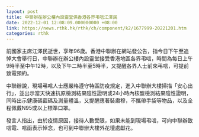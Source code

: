 ```yaml
---
layout: post
title: 中聯辦在辦公樓內設靈堂供香港各界弔唁江澤民
date: 2022-12-01 12:08:09.000000000 +08:00
link: https://news.rthk.hk/rthk/ch/component/k2/1677999-20221201.htm
categories: rthk
---
```


前國家主席江澤民逝世，享年96歲。香港中聯辦在網站發公告，指今日下午至追悼大會舉行日，中聯辦在辦公樓內設靈堂接受香港地區各界弔唁，時間為每日上午9時半至中午12時，以及下午二時半至5時半，又提醒各界人士前來弔唁，可提前致電預約。

中聯辦說，現場弔唁人士應嚴格遵守特區防疫規定，進入中聯辦大樓掃描「安心出行」，並出示當天快速抗原檢測結果陰性證明或24小時內核酸檢測結果陰性證明，同時出示健康碼藍碼及測量體溫，又提醒應著裝肅穆，不攜帶手袋等物品，以及全程佩戴N95或以上標準口罩。

發言人指出，由於疫情原因，接待人數受限，如果未能到現場弔唁，可向中聯辦致唁電、唁函表示悼念，也可到中聯辦大樓外花壇處獻花。
